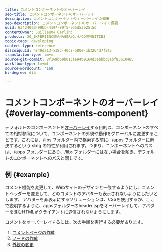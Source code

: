 ```yaml
---
title: コメントコンポーネントのオーバーレイ
seo-title: コメントコンポーネントのオーバーレイ
description: コメントコンポーネントのオーバーレイの概要
seo-description: コメントコンポーネントのオーバーレイの概要
uuid: 634240e2-99bb-4107-89f5-c66d53e2515d
contentOwner: Guillaume Carlino
products: SG_EXPERIENCEMANAGER/6.4/COMMUNITIES
topic-tags: developing
content-type: reference
discoiquuid: 4849da13-518c-40c8-b80e-1b2264d7f8f5
translation-type: tm+mt
source-git-commit: 8f169bb9b015ae94b9160d3ebbbd1abf85610465
workflow-type: tm+mt
source-wordcount: '168'
ht-degree: 61%

---
```



# コメントコンポーネントのオーバーレイ {#overlay-comments-component}

デフォルトのコンポーネントを[オーバーレイ](client-customize.md#overlays)する目的は、コンポーネントのすべての相対参照について、コンポーネントの外観や動作をグローバルに変更することです。これには、/libs フォルダー内で検索する前に、/apps フォルダーに解決するという sling の特性が利用されます。つまり、コンポーネントへのパスは、/apps フォルダーにあり、/libs フォルダーにはない場合を除き、デフォルトのコンポーネントへのパスと同じです。

## 例 {#example}

コメント機能を変更して、Webサイトのデザインと一致するようにし、コメントヘッダーを変更して、どのコメントのアバターも表示されないようにしたいとします。 アバターを非表示にするソリューションは、CSSを使用するか、ここで説明するように、appsフォルダーのheader.jspをオーバーレイして、アバターを含むHTMLがクライアントに送信されないようにします。

コメントをオーバーレイするには、次の手順を実行する必要があります。

1. [コメントページの作成](overlay-create-comments-page.md)
1. [ノードの作成](overlay-create-nodes.md)
1. [外観の変更](overlay-alter-appearance.md)


